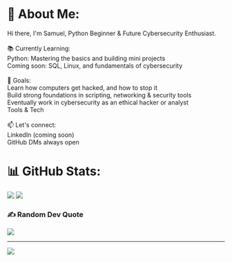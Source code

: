 # 💫 About Me:
Hi there, I'm Samuel, Python Beginner & Future Cybersecurity Enthusiast.<br><br>📚 Currently Learning:<br>Python: Mastering the basics and building mini projects<br>Coming soon: SQL, Linux, and fundamentals of cybersecurity<br><br>🎯 Goals:<br>Learn how computers get hacked, and how to stop it<br>Build strong foundations in scripting, networking & security tools<br>Eventually work in cybersecurity as an ethical hacker or analyst<br>Tools & Tech <br><br>📫 Let's connect:<br>LinkedIn (coming soon)<br>GitHub DMs always open

# 📊 GitHub Stats:
![](https://github-readme-stats.vercel.app/api?username=sashimye&theme=blue_navy&hide_border=false&include_all_commits=false&count_private=false)
![](https://nirzak-streak-stats.vercel.app/?user=sashimye&theme=blue_navy&hide_border=false)<br/>

### ✍️ Random Dev Quote
![](https://quotes-github-readme.vercel.app/api?type=horizontal&theme=radical)

---
[![](https://visitcount.itsvg.in/api?id=sashimye&icon=0&color=0)](https://visitcount.itsvg.in)

<!-- Proudly created with GPRM ( https://gprm.itsvg.in ) -->
